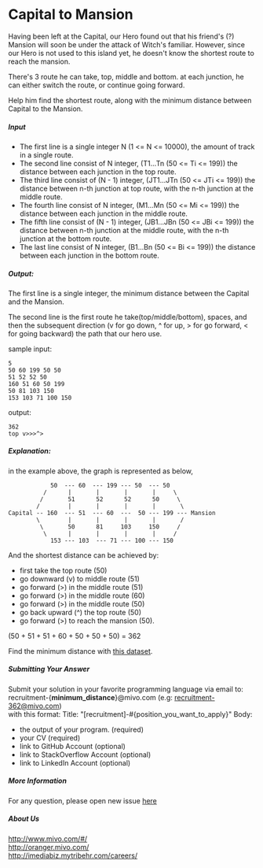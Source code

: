 # Capital to Mansion

Having been left at the Capital, our Hero found out that his friend's (?) Mansion will soon be under the attack of Witch's familiar.
However, since our Hero is not used to this island yet, he doesn't know the shortest route to reach the mansion.

There's 3 route he can take, top, middle and bottom. at each junction, he can either switch the route, or continue going forward.

Help him find the shortest route, along with the minimum distance between Capital to the Mansion.

##### Input

- The first line is a single integer N (1 <= N <= 10000), the amount of track in a single route.
- The second line consist of N integer, (T1...Tn (50 <= Ti <= 199)) the distance between each junction in the top route.
- The third line consist of (N - 1) integer, (JT1...JTn (50 <= JTi <= 199)) the distance between n-th junction at top route, with the n-th junction at the middle route.
- The fourth line consist of N integer, (M1...Mn (50 <= Mi <= 199)) the distance between each junction in the middle route.
- The fifth line consist of (N - 1) integer, (JB1...JBn (50 <= JBi <= 199)) the distance between n-th junction at the middle route, with the n-th junction at the bottom route.
- The last line consist of N integer, (B1...Bn (50 <= Bi <= 199)) the distance between each junction in the bottom route.

##### Output:
The first line is a single integer, the minimum distance between the Capital and the Mansion.

The second line is the first route he take(top/middle/bottom), spaces, and then the subsequent direction (v for go down, ^ for up, > for go forward, < for going backward) the path that our hero use.

sample input:

    5
    50 60 199 50 50
    51 52 52 50
    160 51 60 50 199
    50 81 103 150
    153 103 71 100 150

output:

    362
    top v>>>^>


##### Explanation:  
in the example above, the graph is represented as below,

                50  --- 60  --- 199 --- 50  --- 50
              /      |       |       |       |     \
             /       51      52      52      50     \
            /        |       |       |       |       \
    Capital -- 160  --- 51  --- 60  ---  50 --- 199 --- Mansion
            \        |       |       |       |       /
             \       50      81     103     150     /
              \      |       |       |       |     /
                153 --- 103  --- 71 --- 100 --- 150

And the shortest distance can be achieved by:

- first take the top route (50)
- go downward (v) to middle route (51)
- go forward (>) in the middle route (51)
- go forward (>) in the middle route (60)
- go forward (>) in the middle route (50)
- go back upward (^) the top route (50)
- go forward (>) to reach the mansion (50).

(50 + 51 + 51 + 60 + 50 + 50 + 50) = 362

Find the minimum distance with [this dataset](dataset.txt).  

##### Submitting Your Answer
Submit your solution in your favorite programming language via email to:  
recruitment-{**minimum_distance**}@mivo.com (e.g: recruitment-362@mivo.com)  
with this format:
Title: "[recruitment]-#{position_you_want_to_apply}"
Body:
  - the output of your program. (required)
  - your CV (required)
  - link to GitHub Account (optional)
  - link to StackOverflow Account (optional)
  - link to LinkedIn Account (optional)

##### More Information

For any question, please open new issue [here](https://github.com/MivoRecruitment/TestMasuk/issues)

##### About Us
http://www.mivo.com/#/  
http://oranger.mivo.com/  
http://imediabiz.mytribehr.com/careers/
